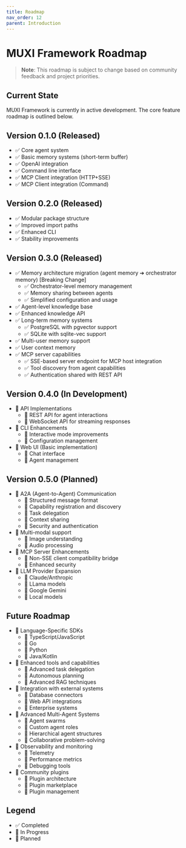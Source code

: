 ```yaml
---
title: Roadmap
nav_order: 12
parent: Introduction
---
```


# MUXI Framework Roadmap

> **Note**: This roadmap is subject to change based on community feedback and project priorities.

## Current State

MUXI Framework is currently in active development. The core feature roadmap is outlined below.

## Version 0.1.0 (Released)

- ✅ Core agent system
- ✅ Basic memory systems (short-term buffer)
- ✅ OpenAI integration
- ✅ Command line interface
- ✅ MCP Client integration (HTTP+SSE)
- ✅ MCP Client integration (Command)

## Version 0.2.0 (Released)

- ✅ Modular package structure
- ✅ Improved import paths
- ✅ Enhanced CLI
- ✅ Stability improvements

## Version 0.3.0 (Released)

- ✅ Memory architecture migration (agent memory ➔ orchestrator memory) [Breaking Change]
  - ✅ Orchestrator-level memory management
  - ✅ Memory sharing between agents
  - ✅ Simplified configuration and usage
- ✅ Agent-level knowledge base
- ✅ Enhanced knowledge API
- ✅ Long-term memory systems
  - ✅ PostgreSQL with pgvector support
  - ✅ SQLite with sqlite-vec support
- ✅ Multi-user memory support
- ✅ User context memory
- ✅ MCP server capabilities
  - ✅ SSE-based server endpoint for MCP host integration
  - ✅ Tool discovery from agent capabilities
  - ✅ Authentication shared with REST API

## Version 0.4.0 (In Development)

- 🔄 API Implementations
  - 🔄 REST API for agent interactions
  - 🔄 WebSocket API for streaming responses
- 🔄 CLI Enhancements
  - 🔄 Interactive mode improvements
  - 🔄 Configuration management
- 🔄 Web UI (Basic implementation)
  - 🔄 Chat interface
  - 🔄 Agent management

## Version 0.5.0 (Planned)

- 📅 A2A (Agent-to-Agent) Communication
  - 📅 Structured message format
  - 📅 Capability registration and discovery
  - 📅 Task delegation
  - 📅 Context sharing
  - 📅 Security and authentication
- 📅 Multi-modal support
  - 📅 Image understanding
  - 📅 Audio processing
- 📅 MCP Server Enhancements
  - 📅 Non-SSE client compatibility bridge
  - 📅 Enhanced security
- 📅 LLM Provider Expansion
  - 📅 Claude/Anthropic
  - 📅 LLama models
  - 📅 Google Gemini
  - 📅 Local models

## Future Roadmap

- 📅 Language-Specific SDKs
  - 📅 TypeScript/JavaScript
  - 📅 Go
  - 📅 Python
  - 📅 Java/Kotlin
- 📅 Enhanced tools and capabilities
  - 📅 Advanced task delegation
  - 📅 Autonomous planning
  - 📅 Advanced RAG techniques
- 📅 Integration with external systems
  - 📅 Database connectors
  - 📅 Web API integrations
  - 📅 Enterprise systems
- 📅 Advanced Multi-Agent Systems
  - 📅 Agent swarms
  - 📅 Custom agent roles
  - 📅 Hierarchical agent structures
  - 📅 Collaborative problem-solving
- 📅 Observability and monitoring
  - 📅 Telemetry
  - 📅 Performance metrics
  - 📅 Debugging tools
- 📅 Community plugins
  - 📅 Plugin architecture
  - 📅 Plugin marketplace
  - 📅 Plugin management

## Legend

- ✅ Completed
- 🔄 In Progress
- 📅 Planned
